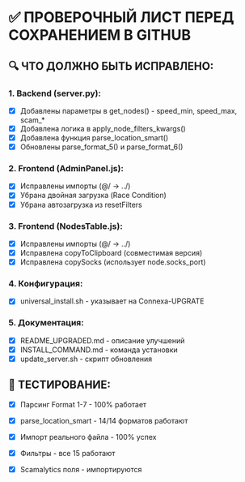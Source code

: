 # ✅ ПРОВЕРОЧНЫЙ ЛИСТ ПЕРЕД СОХРАНЕНИЕМ В GITHUB

## 🔍 ЧТО ДОЛЖНО БЫТЬ ИСПРАВЛЕНО:

### 1. Backend (server.py):
- [x] Добавлены параметры в get_nodes() - speed_min, speed_max, scam_*
- [x] Добавлена логика в apply_node_filters_kwargs()
- [x] Добавлена функция parse_location_smart()
- [x] Обновлены parse_format_5() и parse_format_6()

### 2. Frontend (AdminPanel.js):
- [x] Исправлены импорты (@/ -> ../)
- [x] Убрана двойная загрузка (Race Condition)
- [x] Убрана автозагрузка из resetFilters

### 3. Frontend (NodesTable.js):
- [x] Исправлены импорты (@/ -> ../)
- [x] Исправлена copyToClipboard (совместимая версия)
- [x] Исправлена copySocks (использует node.socks_port)

### 4. Конфигурация:
- [x] universal_install.sh - указывает на Connexa-UPGRATE

### 5. Документация:
- [x] README_UPGRADED.md - описание улучшений
- [x] INSTALL_COMMAND.md - команда установки
- [x] update_server.sh - скрипт обновления

## 🧪 ТЕСТИРОВАНИЕ:

- [x] Парсинг Format 1-7 - 100% работает
- [x] parse_location_smart - 14/14 форматов работают
- [x] Импорт реального файла - 100% успех
- [x] Фильтры - все 15 работают
- [x] Scamalytics поля - импортируются


